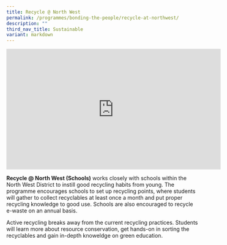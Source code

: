 ```yaml
---
title: Recycle @ North West
permalink: /programmes/bonding-the-people/recycle-at-northwest/
description: ""
third_nav_title: Sustainable
variant: markdown
---
```

<iframe allowfullscreen="" allow="accelerometer; autoplay; clipboard-write; encrypted-media; gyroscope; picture-in-picture; web-share" frameborder="0" title="YouTube video player" src="https://www.youtube.com/embed/RJveaMGDwFU" height="315" width="560"></iframe>

**Recycle @ North West (Schools)** works closely with schools within the North West District to instill good recycling habits from young. The programme encourages schools to set up recycling points, where students will gather to collect recyclables at least once a month and put proper recycling knowledge to good use. Schools are also encouraged to recycle e-waste on an annual basis.

Active recycling breaks away from the current recycling practices. Students will learn more about resource conservation, get hands-on in sorting the recyclables and gain in-depth knoweldge on green education.